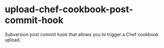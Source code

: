 upload-chef-cookbook-post-commit-hook
=====================================

Subversion post commit hook that allows you to trigger a Chef cookbook upload.